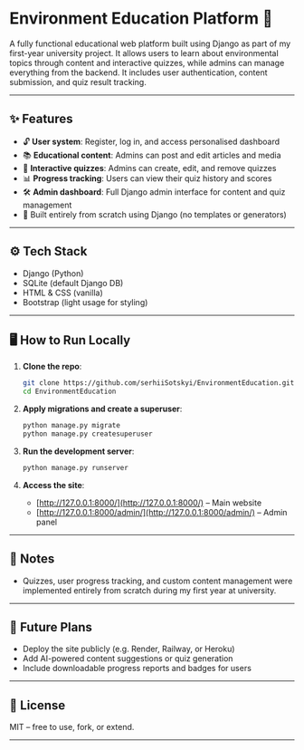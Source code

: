 # Environment Education Platform 🌱

A fully functional educational web platform built using Django as part of my first-year university project. It allows users to learn about environmental topics through content and interactive quizzes, while admins can manage everything from the backend. It includes user authentication, content submission, and quiz result tracking.

---

## ✨ Features

- 🔓 **User system**: Register, log in, and access personalised dashboard
- 📚 **Educational content**: Admins can post and edit articles and media
- 🧠 **Interactive quizzes**: Admins can create, edit, and remove quizzes
- 📊 **Progress tracking**: Users can view their quiz history and scores
- 🛠️ **Admin dashboard**: Full Django admin interface for content and quiz management
- 🧪 Built entirely from scratch using Django (no templates or generators)

---

## ⚙️ Tech Stack

- Django (Python)
- SQLite (default Django DB)
- HTML & CSS (vanilla)
- Bootstrap (light usage for styling)

---

## 🖥️ How to Run Locally

1. **Clone the repo**:
   ```bash
   git clone https://github.com/serhiiSotskyi/EnvironmentEducation.git
   cd EnvironmentEducation
   ```

2. **Apply migrations and create a superuser**:
   ```bash
   python manage.py migrate
   python manage.py createsuperuser
   ```

3. **Run the development server**:
   ```bash
   python manage.py runserver
   ```

4. **Access the site**:
   - [http://127.0.0.1:8000/](http://127.0.0.1:8000/) – Main website
   - [http://127.0.0.1:8000/admin/](http://127.0.0.1:8000/admin/) – Admin panel

---

## 📸 Notes

- Quizzes, user progress tracking, and custom content management were implemented entirely from scratch during my first year at university.

---

## 🔮 Future Plans

- Deploy the site publicly (e.g. Render, Railway, or Heroku)
- Add AI-powered content suggestions or quiz generation
- Include downloadable progress reports and badges for users

---

## 📄 License

MIT – free to use, fork, or extend.

---
